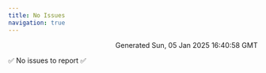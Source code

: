 ```yaml
---
title: No Issues
navigation: true
---
```


<p style="text-align:right;color:#cccs">
Generated Sun, 05 Jan 2025 16:40:58 GMT
</p>
<p>✅ No issues to report ✅</p>



